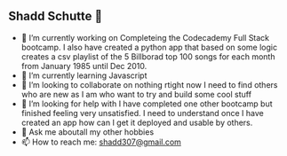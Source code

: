 ## Shadd Schutte 👋

<!--
**Shadd1972/Shadd1972** is a ✨ _special_ ✨ repository because its `README.md` (this file) appears on your GitHub profile.

Here are some ideas to get you started:-->

- 🔭 I’m currently working on Completeing the Codecademy Full Stack bootcamp. I also have created a python app that based on some logic creates a csv playlist of the 5 Billborad top 100 songs for each month from January 1985 until Dec 2010.
- 🌱 I’m currently learning Javascript
- 👯 I’m looking to collaborate on nothing rtight now I need to find others who are new as I am who want to try and build some cool stuff
- 🤔 I’m looking for help with I have completed one other bootcamp but finished feeling very unsatisfied. I need to understand once I have created an app how can I get it deployed and usable by others.
- 💬 Ask me aboutall my other hobbies
- 📫 How to reach me: shadd307@gmail.com


